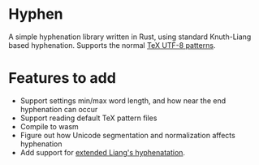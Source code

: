 # Hyphen

A simple hyphenation library written in Rust, using standard Knuth-Liang based hyphenation. Supports the normal [TeX UTF-8 patterns](http://www.ctan.org/tex-archive/language/hyph-utf8).

# Features to add
 - Support settings min/max word length, and how near the end hyphenation can occur
 - Support reading default TeX pattern files
 - Compile to wasm
 - Figure out how Unicode segmentation and normalization affects hyphenation
 - Add support for [extended Liang's hyphenatation](https://www.tug.org/TUGboat/tb27-1/tb86nemeth.pdf).
